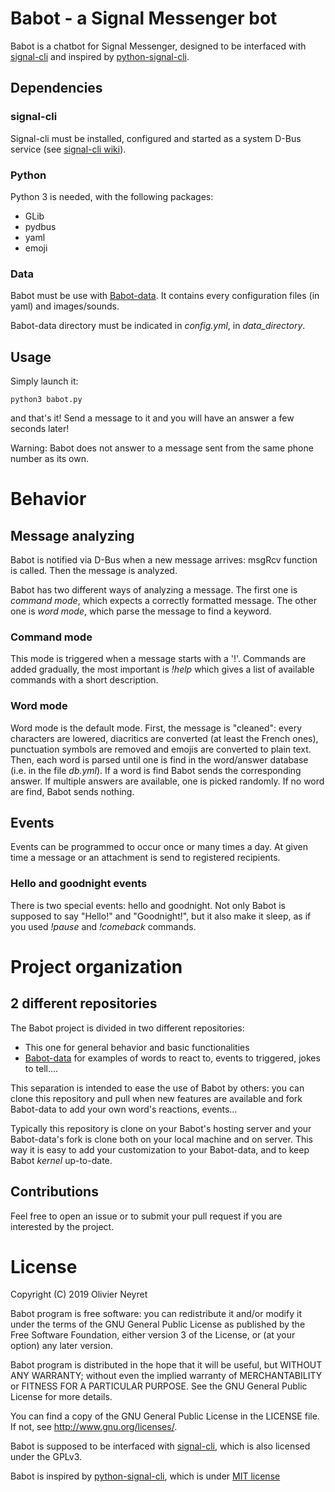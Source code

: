 # Babot - a Signal Messenger bot
Babot is a chatbot for Signal Messenger, designed to be interfaced with [signal-cli](https://github.com/AsamK/signal-cli/ "signal-cli's github") and inspired by [python-signal-cli](https://github.com/mh-g/python-signal-cli "python-signal-cli's github").

## Dependencies
### signal-cli
Signal-cli must be installed, configured and started as a system D-Bus service (see [signal-cli wiki](https://github.com/AsamK/signal-cli/wiki "signal-cli wiki")).

### Python
Python 3 is needed, with the following packages:
- GLib
- pydbus
- yaml
- emoji

### Data
Babot must be use with [Babot-data](https://github.com/OlivierNeyret/Babot-data "Babot data"). It contains every configuration files (in yaml) and images/sounds.

Babot-data directory must be indicated in *config.yml*, in *data_directory*.

## Usage
Simply launch it:
```
python3 babot.py
```
and that's it! Send a message to it and you will have an answer a few seconds later!

Warning: Babot does not answer to a message sent from the same phone number as its own.

# Behavior
## Message analyzing
Babot is notified via D-Bus when a new message arrives: msgRcv function is called. Then the message is analyzed.

Babot has two different ways of analyzing a message. The first one is *command mode*, which expects a correctly formatted message. The other one is *word mode*, which parse the message to find a keyword.

### Command mode
This mode is triggered when a message starts with a '!'. Commands are added gradually, the most important is *!help* which gives a list of available commands with a short description.

### Word mode
Word mode is the default mode. First, the message is "cleaned": every characters are lowered, diacritics are converted (at least the French ones), punctuation symbols are removed and emojis are converted to plain text. Then, each word is parsed until one is find in the word/answer database (i.e. in the file *db.yml*). If a word is find Babot sends the corresponding answer. If multiple answers are available, one is picked randomly. If no word are find, Babot sends nothing.

## Events
Events can be programmed to occur once or many times a day. At given time a message or an attachment is send to registered recipients.

### Hello and goodnight events
There is two special events: hello and goodnight. Not only Babot is supposed to say "Hello!" and "Goodnight!", but it also make it sleep, as if you used *!pause* and *!comeback* commands.

# Project organization
## 2 different repositories
The Babot project is divided in two different repositories:
- This one for general behavior and basic functionalities
- [Babot-data](https://github.com/OlivierNeyret/Babot-data "Babot data") for examples of words to react to, events to triggered, jokes to tell....

This separation is intended to ease the use of Babot by others: you can clone this repository and pull when new features are available and fork Babot-data to add your own word's reactions, events... 

Typically this repository is clone on your Babot's hosting server and your Babot-data's fork is clone both on your local machine and on server. This way it is easy to add your customization to your Babot-data, and to keep Babot *kernel* up-to-date.

## Contributions
Feel free to open an issue or to submit your pull request if you are interested by the project. 


# License
Copyright (C) 2019 Olivier Neyret

Babot program is free software: you can redistribute it and/or modify it under the terms of the GNU General Public License as published by the Free Software Foundation, either version 3 of the License, or (at your option) any later version.

Babot program is distributed in the hope that it will be useful, but WITHOUT ANY WARRANTY; without even the implied warranty of MERCHANTABILITY or FITNESS FOR A PARTICULAR PURPOSE. See the GNU General Public License for more details.

You can find a copy of the GNU General Public License in the LICENSE file. If not, see http://www.gnu.org/licenses/.

Babot is supposed to be interfaced with [signal-cli](https://github.com/AsamK/signal-cli/ "signal-cli's github"), which is also licensed under the GPLv3.

Babot is inspired by [python-signal-cli](https://github.com/mh-g/python-signal-cli "python-signal-cli's github"), which is under [MIT license](https://github.com/mh-g/python-signal-cli/blob/master/LICENSE "MIT's license")
